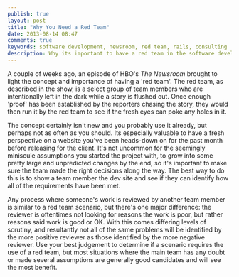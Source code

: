 ```yaml
---
publish: true
layout: post
title: "Why You Need a Red Team"
date: 2013-08-14 08:47
comments: true
keywords: software development, newsroom, red team, rails, consulting
description: Why its important to have a red team in the software development industry
---
```


A couple of weeks ago, an episode of HBO's _The Newsroom_ brought to light the concept and importance of having a 'red team'. The red team, as described in the show, is a select group of team members who are intentionally left in the dark while a story is flushed out. Once enough 'proof' has been established by the reporters chasing the story, they would then run it by the red team to see if the fresh eyes can poke any holes in it. 
<!--more-->
The concept certainly isn't new and you probably use it already, but perhaps not as often as you should. Its especially valuable to have a fresh perspective on a website you've been heads-down on for the past month before releasing for the client. It's not uncommon for the seemingly miniscule assumptions you started the project with, to grow into some pretty large and unpredicted changes by the end, so it's important to make sure the team made the right decisions along the way. The best way to do this is to show a team member the dev site and see if they can identify how all of the requirements have been met.

Any process where someone's work is reviewed by another team member is similar to a red team scenario, but there's one major difference: the reviewer is oftentimes not looking for reasons the work is poor, but rather reasons said work is good or OK. With this comes differing levels of scrutiny, and resultantly not all of the same problems will be identified by the more positive reviewer as those identified by the more negative reviewer. Use your best judgement to determine if a scenario requires the use of a red team, but most situations where the main team has any doubt or made several assumptions are generally good candidates and will see the most benefit.
